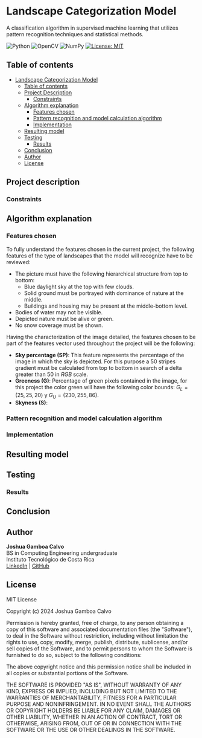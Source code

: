 # Landscape Categorization Model

A classification algorithm in supervised machine learning that utilizes pattern recognition techniques and statistical methods.

![Python](https://img.shields.io/badge/python-3670A0?style=flat&logo=python&logoColor=white)
![OpenCV](https://img.shields.io/badge/opencv-%23white.svg?style=flat&logo=opencv&logoColor=white)
![NumPy](https://img.shields.io/badge/numpy-%23013243.svg?style=flat&logo=numpy&logoColor=white)
[![License: MIT](https://img.shields.io/badge/License-MIT-green.svg)](https://opensource.org/licenses/MIT)

## Table of contents
* [Landscape Categorization Model](#landscape-categorization-model)
  * [Table of contents](#table-of-contents)
  * [Project Description](#project-description)
    * [Constraints](#constraints)
  * [Algorithm explanation](#algorithm-explanation)
    * [Features chosen](#features-chosen)
    * [Pattern recognition and model calculation algorithm](#pattern-recognition-and-model-calculation-algorithm)
    * [Implementation](#implementation)
  * [Resulting model](#resulting-model)
  * [Testing](#testing)
    * [Results](#results)
  * [Conclusion](#conclusion)
  * [Author](#author)
  * [License](#license)

## Project description

### Constraints

## Algorithm explanation

### Features chosen
To fully understand the features chosen in the current project, the following features of the type of landscapes that the model will recognize have to be reviewed:
  
  * The picture must have the following hierarchical structure from top to bottom:
    * Blue daylight sky at the top with few clouds.
    * Solid ground must be portrayed with dominance of nature at the middle.
    * Buildings and housing may be present at the middle-bottom level.
  * Bodies of water may not be visible.
  * Depicted nature must be alive or green.
  * No snow coverage must be shown.

Having the characterization of the image detailed, the features chosen to be part of the features vector used throughout the project will be the following:
  * **Sky percentage (SP)**: This feature represents the percentage of the image in which the sky is depicted. For this purpose a 50 stripes gradient must be calculated from top to bottom in search of a delta greater than 50 in _RGB_ scale.
  * **Greeness (G)**: Percentage of green pixels contained in the image, for this project the color green will have the following color bounds: $G_L = (25, 25, 20)$ y $G_U =  (230, 255, 86)$.
  * **Skyness (S)**:

### Pattern recognition and model calculation algorithm

### Implementation

## Resulting model

## Testing

### Results

## Conclusion

## Author

**Joshua Gamboa Calvo**<br>
BS in Computing Engineering undergraduate<br>
Instituto Tecnológico de Costa Rica<br>
[LinkedIn](https://www.linkedin.com/in/joshgc19) | [GitHub](https://github.com/joshgc.19)

## License

MIT License

Copyright (c) 2024 Joshua Gamboa Calvo

Permission is hereby granted, free of charge, to any person obtaining a copy
of this software and associated documentation files (the "Software"), to deal
in the Software without restriction, including without limitation the rights
to use, copy, modify, merge, publish, distribute, sublicense, and/or sell
copies of the Software, and to permit persons to whom the Software is
furnished to do so, subject to the following conditions:

The above copyright notice and this permission notice shall be included in all
copies or substantial portions of the Software.

THE SOFTWARE IS PROVIDED "AS IS", WITHOUT WARRANTY OF ANY KIND, EXPRESS OR
IMPLIED, INCLUDING BUT NOT LIMITED TO THE WARRANTIES OF MERCHANTABILITY,
FITNESS FOR A PARTICULAR PURPOSE AND NONINFRINGEMENT. IN NO EVENT SHALL THE
AUTHORS OR COPYRIGHT HOLDERS BE LIABLE FOR ANY CLAIM, DAMAGES OR OTHER
LIABILITY, WHETHER IN AN ACTION OF CONTRACT, TORT OR OTHERWISE, ARISING FROM,
OUT OF OR IN CONNECTION WITH THE SOFTWARE OR THE USE OR OTHER DEALINGS IN THE
SOFTWARE.
